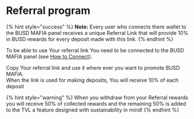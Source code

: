 # Referral program

{% hint style="success" %}
**Note:** Every user who connects there wallet to the BUSD MAFIA panel receives a unique Referral Link that will provide 10% in BUSD rewards for every deposit made with this link.
{% endhint %}

To be able to use Your referral link You need to be connected to the BUSD MAFIA panel (see [How to Connect](../guides/how-to-start.md#connect-your-wallet)).

Copy Your referral link and use it where ever you want to promote BUSD MAFIA.\
When the link is used for making deposits, You will receive 10% of each deposit&#x20;

{% hint style="warning" %}
When you withdraw from your Referral rewards you will receive 50% of collected rewards and the remaining 50% is added to the TVL a feature designed with sustainability in mind!
{% endhint %}
